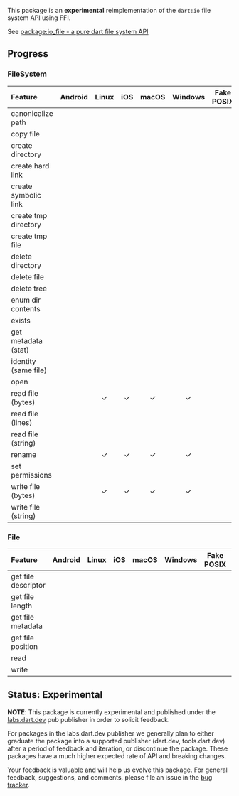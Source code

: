 This package is an **experimental** reimplementation of the `dart:io` file
system API using FFI.

See
[package:io_file - a pure dart file system API](https://docs.google.com/document/d/17dPegdklLKQz4fjrRDHaN0ld7FlmK0prncZQUTx68nk/edit?usp=sharing)

## Progress

### FileSystem

| Feature               | Android | Linux | iOS   | macOS | Windows | Fake POSIX | Fake Windows |
| :---                  |  :---:  | :---: | :---: | :---: | :----:  | :--------: | :----------: | 
|  canonicalize path    |         |       |       |       |         |            |              |
|  copy file            |         |       |       |       |         |            |              |
|  create directory     |         |       |       |       |         |            |              |
|  create hard link     |         |       |       |       |         |            |              |
|  create symbolic link |         |       |       |       |         |            |              |
|  create tmp directory |         |       |       |       |         |            |              |
|  create tmp file      |         |       |       |       |         |            |              |
|  delete directory     |         |       |       |       |         |            |              |
|  delete file          |         |       |       |       |         |            |              |
|  delete tree          |         |       |       |       |         |            |              |
|  enum dir contents    |         |       |       |       |         |            |              |
|  exists               |         |       |       |       |         |            |              |
|  get metadata (stat)  |         |       |       |       |         |            |              |
|  identity (same file) |         |       |       |       |         |            |              |
|  open                 |         |       |       |       |         |            |              |
|  read file (bytes)    |         |   ✓   |   ✓   |   ✓   |    ✓    |            |              |
|  read file (lines)    |         |       |       |       |         |            |              |
|  read file (string)   |         |       |       |       |         |            |              |
|  rename               |         |   ✓   |   ✓   |   ✓   |    ✓    |            |              |
|  set permissions      |         |       |       |       |         |            |              |
|  write file (bytes)   |         |   ✓   |   ✓   |   ✓   |    ✓    |            |              |
|  write file (string)  |         |       |       |       |         |            |              |

### File

| Feature               | Android | Linux | iOS   | macOS | Windows | Fake POSIX | Fake Windows |
| :---                  |  :---:  | :---: | :---: | :---: | :----:  | :--------: | :----------: |
|  get file descriptor  |         |       |       |       |         |            |              |
|  get file length      |         |       |       |       |         |            |              |
|  get file metadata    |         |       |       |       |         |            |              |
|  get file position    |         |       |       |       |         |            |              |
|  read                 |         |       |       |       |         |            |              |
|  write                |         |       |       |       |         |            |              |

## Status: Experimental

**NOTE**: This package is currently experimental and published under the
[labs.dart.dev](https://dart.dev/dart-team-packages) pub publisher in order to
solicit feedback. 

For packages in the labs.dart.dev publisher we generally plan to either graduate
the package into a supported publisher (dart.dev, tools.dart.dev) after a period
of feedback and iteration, or discontinue the package. These packages have a
much higher expected rate of API and breaking changes.

Your feedback is valuable and will help us evolve this package. For general
feedback, suggestions, and comments, please file an issue in the 
[bug tracker](https://github.com/dart-lang/labs/issues).
